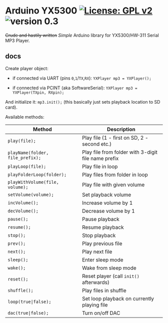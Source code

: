 # Arduino YX5300 [![License: GPL v2](https://img.shields.io/badge/License-GPLv2--only-informational)](https://www.gnu.org/licenses/old-licenses/gpl-2.0.en.html) ![version 0.3](https://img.shields.io/badge/version-0.3-blue)

~~Crude and hastily written~~ *Simple* Arduino library for YX5300/HW-311 Serial MP3 Player.

## docs
Create player object: 

* if connected via UART (pins `0`,`1`/`TX`,`RX`): 
`YXPlayer mp3 = YXPlayer();`

* if connected via PCINT (aka SoftwareSerial): 
`YXPlayer mp3 = YXPlayer(TXpin, RXpin);`

And initialize it: 
`mp3.init();` 
(this basically just sets playback location to SD card).

Available methods: 

| Method | Description |
| --- | --- |
| `play(file);` | Play file (1 - first on SD, 2 - second etc.) |
| `playName(folder, file_prefix);` | Play file from folder with 3-digit file name prefix |
| `playLoop(file);` | Play file in loop |
| `playFolderLoop(folder);` | Play files from folder in loop |
| `playWithVolume(file, volume);` | Play file with given volume |
| `setVolume(volume);` | Set playback volume |
| `incVolume();` | Increase volume by 1 |
| `decVolume();` | Decrease volume by 1 |
| `pause();` | Pause playback |
| `resume();` | Resume playback |
| `stop();` | Stop playback |
| `prev();` | Play previous file |
| `next();` | Play next file |
| `sleep();` | Enter sleep mode |
| `wake();` | Wake from sleep mode |
| `reset();` | Reset player (call `init()` afterwards) |
| `shuffle();` | Play files in shuffle |
| `loop(true\|false);` | Set loop playback on currently playing file |
| `dac(true\|false);` | Turn on/off DAC |
